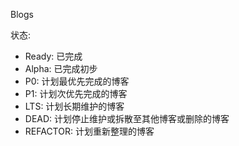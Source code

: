 Blogs

状态:
- Ready: 已完成
- Alpha: 已完成初步
- P0: 计划最优先完成的博客
- P1: 计划次优先完成的博客
- LTS: 计划长期维护的博客
- DEAD: 计划停止维护或拆散至其他博客或删除的博客
- REFACTOR: 计划重新整理的博客
